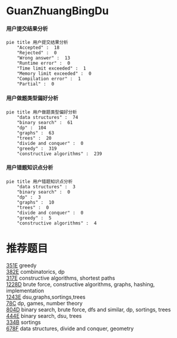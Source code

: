 # GuanZhuangBingDu

<!-- tabs:start -->



#### **用户提交结果分析**

```mermaid
pie title 用户提交结果分析
    "Accepted" :  18
    "Rejected" :  0
    "Wrong answer" :  13
    "Runtime error" :  0
    "Time limit exceeded" :  1
    "Memory limit exceeded" :  0
    "Compilation error" :  1
    "Partial" :  0
```

#### **用户做题类型偏好分析**

```mermaid
pie title 用户做题类型偏好分析
    "data structures" :  74
    "binary search" :  61
    "dp" :  104
    "graphs" :  63
    "trees" :  20
    "divide and conquer" :  0
    "greedy" :  319
    "constructive algorithms" :  239
```
#### **用户错题知识点分析**

```mermaid
pie title 用户错题知识点分析
    "data structures" :  3
    "binary search" :  0
    "dp" :  3
    "graphs" :  10
    "trees" :  0
    "divide and conquer" :  0
    "greedy" :  5
    "constructive algorithms" :  4
```



<!-- tabs:end -->
# 推荐题目
[351E](https://codeforces.com/contest/351/problem/E)		greedy		  
[382E](https://codeforces.com/contest/382/problem/E)		combinatorics,
                        dp		  
[317E](https://codeforces.com/contest/317/problem/E)		constructive algorithms,
                        shortest paths		  
[1228D](https://codeforces.com/contest/1228/problem/D)		brute force,
                        constructive algorithms,
                        graphs,
                        hashing,
                        implementation		  
[1243E](https://codeforces.com/contest/1243/problem/E)		dsu,graphs,sortings,trees		  
[78C](https://codeforces.com/contest/78/problem/C)		dp,
                        games,
                        number theory		  
[804D](https://codeforces.com/contest/804/problem/D)		binary search,
                        brute force,
                        dfs and similar,
                        dp,
                        sortings,
                        trees		  
[444E](https://codeforces.com/contest/444/problem/E)		binary search,
                        dsu,
                        trees		  
[334B](https://codeforces.com/contest/334/problem/B)		sortings		  
[678F](https://codeforces.com/contest/678/problem/F)		data structures,
                        divide and conquer,
                        geometry		  
